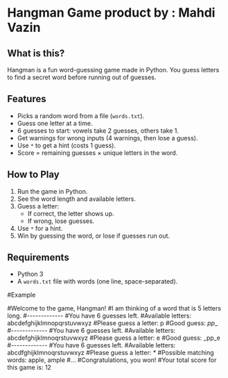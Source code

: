 # Hangman Game product by : Mahdi Vazin


## What is this?

Hangman is a fun word-guessing game made in Python. You guess letters to find a secret word before running out of guesses.

## Features
- Picks a random word from a file (`words.txt`).
- Guess one letter at a time.
- 6 guesses to start: vowels take 2 guesses, others take 1.
- Get warnings for wrong inputs (4 warnings, then lose a guess).
- Use `*` to get a hint (costs 1 guess).
- Score = remaining guesses × unique letters in the word.

## How to Play
1. Run the game in Python.
2. See the word length and available letters.
3. Guess a letter:
   - If correct, the letter shows up.
   - If wrong, lose guesses.
4. Use `*` for a hint.
5. Win by guessing the word, or lose if guesses run out.

## Requirements
- Python 3
- A `words.txt` file with words (one line, space-separated).



   
#Example

#Welcome to the game, Hangman!
#I am thinking of a word that is 5 letters long.
#-------------
#You have 6 guesses left.
#Available letters: abcdefghijklmnopqrstuvwxyz
#Please guess a letter: p
#Good guess: _pp__
#-------------
#You have 6 guesses left.
#Available letters: abcdefghijklmnoqrstuvwxyz
#Please guess a letter: e
#Good guess: _pp_e
#-------------
#You have 6 guesses left.
#Available letters: abcdfghijklmnoqrstuvwxyz
#Please guess a letter: *
#Possible matching words: apple, ample
#...
#Congratulations, you won!
#Your total score for this game is: 12
